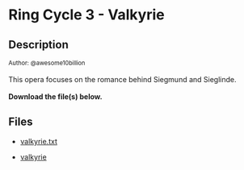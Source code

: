 # Ring Cycle 3 - Valkyrie

## Description

<small>Author: @awesome10billion</small><br><br>This opera focuses on the romance behind Siegmund and Sieglinde. <br><br> <b>Download the file(s) below.</b>


## Files

* [valkyrie.txt](files/valkyrie.txt)

* [valkyrie](files/valkyrie)

